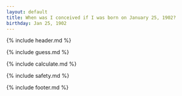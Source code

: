 ```yaml
---
layout: default
title: When was I conceived if I was born on January 25, 1902?
birthday: Jan 25, 1902
---
```


{% include header.md %}

{% include guess.md %}

{% include calculate.md %}

{% include safety.md %}

{% include footer.md %}



